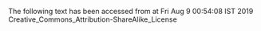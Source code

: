 The following text has been accessed from at Fri Aug 9 00:54:08 IST 2019
Creative_Commons_Attribution-ShareAlike_License
